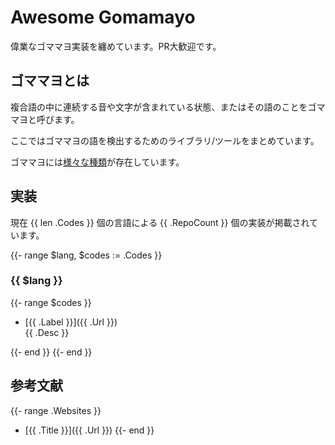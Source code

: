 # Awesome Gomamayo

偉業なゴママヨ実装を纏めています。PR大歓迎です。

## ゴママヨとは

複合語の中に連続する音や文字が含まれている状態、またはその語のことをゴママヨと呼びます。

ここではゴママヨの語を検出するためのライブラリ/ツールをまとめています。

ゴママヨには[様々な種類](https://3qua9la-notebook.hatenablog.com/entry/2021/04/10/220317)が存在しています。

## 実装

現在 {{ len .Codes }} 個の言語による {{ .RepoCount }} 個の実装が掲載されています。

{{- range $lang, $codes := .Codes }}
### {{ $lang }}
{{- range $codes }}
- [{{ .Label }}]({{ .Url }})  
  {{ .Desc }}

{{- end }}
{{- end }}

## 参考文献

{{- range .Websites }}
- [{{ .Title }}]({{ .Url }})
{{- end }}
